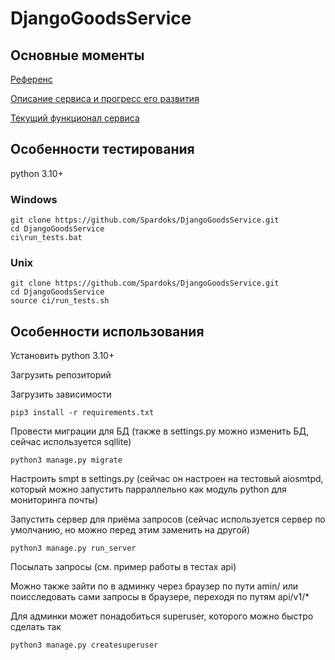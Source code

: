 # DjangoGoodsService

## Основные моменты

[Референс](https://github.com/netology-code/python-final-diplom)

[Описание сервиса и прогресс его развития](./todo_and_progress.md)

[Текущий функционал сервиса](./todo_and_progress.md#имеющийся-на-текущий-момент-функционал)

## Особенности тестирования

python 3.10+

### Windows

```
git clone https://github.com/Spardoks/DjangoGoodsService.git
cd DjangoGoodsService
ci\run_tests.bat
```

### Unix

```
git clone https://github.com/Spardoks/DjangoGoodsService.git
cd DjangoGoodsService
source ci/run_tests.sh
```

## Особенности использования

Установить python 3.10+

Загрузить репозиторий

Загрузить зависимости
```
pip3 install -r requirements.txt
```

Провести миграции для БД (также в settings.py можно изменить БД, сейчас используется sqllite)
```
python3 manage.py migrate
```

Настроить smpt в settings.py (сейчас он настроен на тестовый aiosmtpd, который можно запустить парраллельно как модуль python для мониторинга почты)

Запустить сервер для приёма запросов (сейчас используется сервер по умолчанию, но можно перед этим заменить на другой)
```
python3 manage.py run_server
```

Посылать запросы (см. пример работы в тестах api)

Можно также зайти по в админку через браузер по пути amin/ или поисследовать сами запросы в браузере, переходя по путям api/v1/*

Для админки может понадобиться superuser, которого можно быстро сделать так
```
python3 manage.py createsuperuser
```